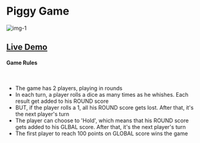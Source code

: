 <h1>Piggy Game</h1>

![img-1](img/img1)
<a href="https://samod667.github.io/Piggy-Game/"><h2>Live Demo</h2></a> 

<h4>Game Rules</h4>
<br>
<ul>
  <li>The game has 2 players, playing in rounds</li>
  <li>In each turn, a player rolls a dice as many times as he whishes. Each result get added to his ROUND score</li>
  <li>BUT, if the player rolls a 1, all his ROUND score gets lost. After that, it's the next player's turn</li>
  <li>The player can choose to 'Hold', which means that his ROUND score gets added to his GLBAL score. After that, it's the next player's turn</li>
  <li>The first player to reach 100 points on GLOBAL score wins the game</li>
  </ul>

